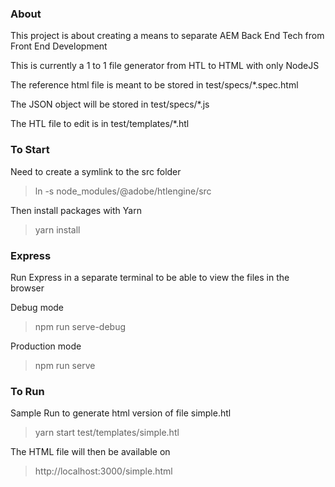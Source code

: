 ### About

This project is about creating a means to separate AEM Back End Tech from Front End Development

This is currently a 1 to 1 file generator from HTL to HTML with only NodeJS

The reference html file is meant to be stored in test/specs/*.spec.html

The JSON object will be stored in test/specs/*.js

The HTL file to edit is in test/templates/*.htl

### To Start

Need to create a symlink to the src folder

> ln -s node_modules/@adobe/htlengine/src

Then install packages with Yarn

> yarn install

### Express

Run Express in a separate terminal to be able to view the files in the browser

Debug mode

> npm run serve-debug

Production mode

> npm run serve

### To Run

Sample Run to generate html version of file simple.htl

> yarn start test/templates/simple.htl

The HTML file will then be available on

> http://localhost:3000/simple.html